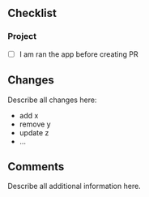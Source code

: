 ## Checklist

### Project

- [ ] I am ran the app before creating PR

## Changes

Describe all changes here:

- add x
- remove y
- update z
- ...

## Comments

Describe all additional information here.